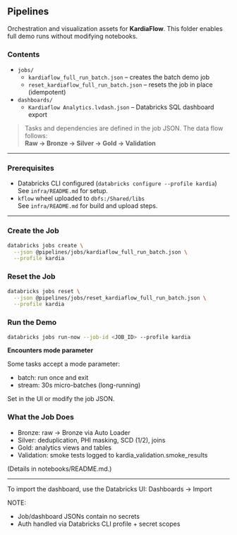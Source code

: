## Pipelines

Orchestration and visualization assets for **KardiaFlow**. This folder enables full demo runs without modifying notebooks.

### Contents

- `jobs/`
  - `kardiaflow_full_run_batch.json` – creates the batch demo job
  - `reset_kardiaflow_full_run_batch.json` – resets the job in place (idempotent)
- `dashboards/`
  - `Kardiaflow Analytics.lvdash.json` – Databricks SQL dashboard export

> Tasks and dependencies are defined in the job JSON. The data flow follows:  
> **Raw → Bronze → Silver → Gold → Validation**

---

### Prerequisites

- Databricks CLI configured (`databricks configure --profile kardia`)  
  See `infra/README.md` for setup.
- `kflow` wheel uploaded to `dbfs:/Shared/libs`  
  See `infra/README.md` for build and upload steps.

---

### Create the Job

```bash
databricks jobs create \
  --json @pipelines/jobs/kardiaflow_full_run_batch.json \
  --profile kardia
```

### Reset the Job

```bash
databricks jobs reset \
  --json @pipelines/jobs/reset_kardiaflow_full_run_batch.json \
  --profile kardia
```

### Run the Demo

```bash
databricks jobs run-now --job-id <JOB_ID> --profile kardia
```

**Encounters mode parameter**

Some tasks accept a mode parameter:

- batch: run once and exit
- stream: 30s micro-batches (long-running)

Set in the UI or modify the job JSON.

### What the Job Does

- Bronze: raw → Bronze via Auto Loader
- Silver: deduplication, PHI masking, SCD (1/2), joins
- Gold: analytics views and tables
- Validation: smoke tests logged to kardia_validation.smoke_results

(Details in notebooks/README.md.)

---

To import the dashboard, use the Databricks UI: Dashboards → Import

NOTE:

- Job/dashboard JSONs contain no secrets
- Auth handled via Databricks CLI profile + secret scopes
